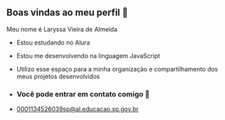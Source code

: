 ## Boas vindas ao meu perfil 🖤

Meu nome é Laryssa Vieira de Almeida

- Estou estudando no Alura
- Estou me desenvolvendo na linguagem JavaScript
- Utilizo esse espaço para a minha organização e compartilhamento dos meus projetos desenvolvidos

- ### Você pode entrar em contato  comigo 📧

- 0001134526039sp@al.educacao.sp.gov.br
